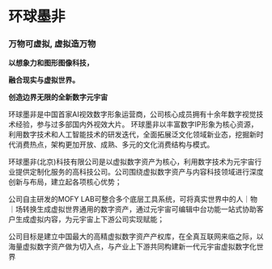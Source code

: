 # 

# 环球墨非

### 万物可虚拟, 虚拟造万物

**以想象力和图形图像科技，**

**融合现实与虚拟世界。**

**创造边界无限的全新数字元宇宙**

环球墨非是中国首家AI视效数字形象运营商，公司核心成员拥有十余年数字视觉技术经验，参与过多部国内外视效大片。 环球墨非以丰富数字IP形象为核心资源，利用数字技术和人工智能技术的研发迭代，全面拓展泛文化领域新业态，挖掘新时代消费热点，架构更加开放、成熟、多元的文化消费结构与模式。

环球墨非(北京)科技有限公司是以虚拟数字资产为核心，利用数字技术为元宇宙行业提供定制化服务的高科技公司。公司围绕虚拟数字资产与内容科技领域进行深度创新与布局，建立起各项核心优势；

公司自主研发的MOFY LAB可整合多个底层工具系统，可将真实世界中的人｜物｜场转换生成虚拟世界通用的数字资产，通过元宇宙可编辑中台功能一站式协助客户生成虚拟内容，为元宇宙上下游公司实现赋能；

公司目标是建立中国最大的高精虚拟数字资产产权库，在全真互联网来临之际，以海量虚拟数字资产做为切入点，与产业上下游共同构建新一代元宇宙虚拟数字化世界

